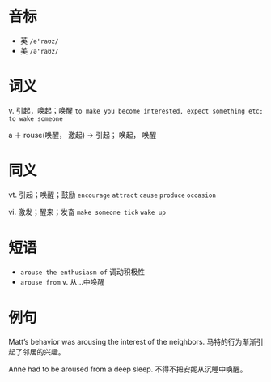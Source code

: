 # 音标

- 英 `/ə'raʊz/`
- 美 `/ə'raʊz/`

# 词义

v. 引起，唤起；唤醒
`to make you become interested, expect something etc; to wake someone`



a ＋ rouse(唤醒， 激起) → 引起； 唤起， 唤醒

# 同义

vt. 引起；唤醒；鼓励
`encourage` `attract` `cause` `produce` `occasion`

vi. 激发；醒来；发奋
`make someone tick` `wake up`

# 短语

- `arouse the enthusiasm of` 调动积极性
- `arouse from` v. 从…中唤醒

# 例句

Matt’s behavior was arousing the interest of the neighbors.
马特的行为渐渐引起了邻居的兴趣。

Anne had to be aroused from a deep sleep.
不得不把安妮从沉睡中唤醒。


